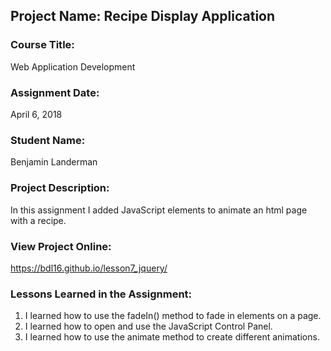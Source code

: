## Project Name:  Recipe Display Application

### Course Title:
Web Application Development

### Assignment Date:  
April 6, 2018

### Student Name:  
Benjamin Landerman

### Project Description:
In this assignment I added JavaScript elements to animate an html page with a recipe.

### View Project Online:
https://bdl16.github.io/lesson7_jquery/

### Lessons Learned in the Assignment:
1. I learned how to use the fadeIn() method to fade in elements on a page.
2. I learned how to open and use the JavaScript Control Panel.
3. I learned how to use the animate method to create different animations.
